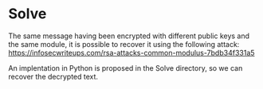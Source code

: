 # Solve

The same message having been encrypted with different public keys and the same module, it is possible to recover it using the following attack: https://infosecwriteups.com/rsa-attacks-common-modulus-7bdb34f331a5

An implentation in Python is proposed in the Solve directory, so we can recover the decrypted text.

